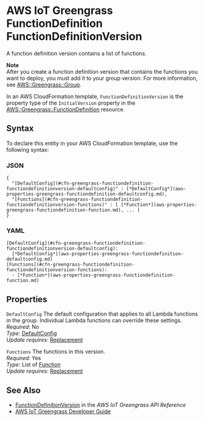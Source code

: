 # AWS IoT Greengrass FunctionDefinition FunctionDefinitionVersion<a name="aws-properties-greengrass-functiondefinition-functiondefinitionversion"></a>

<a name="aws-properties-greengrass-functiondefinition-functiondefinitionversion-description"></a>A function definition version contains a list of functions\.

**Note**  
After you create a function definition version that contains the functions you want to deploy, you must add it to your group version\. For more information, see [AWS::Greengrass::Group](aws-resource-greengrass-group.md)\.

<a name="aws-properties-greengrass-functiondefinition-functiondefinitionversion-inheritance"></a> In an AWS CloudFormation template, `FunctionDefinitionVersion` is the property type of the `InitialVersion` property in the [AWS::Greengrass::FunctionDefinition](aws-resource-greengrass-functiondefinition.md) resource\.

## Syntax<a name="aws-properties-greengrass-functiondefinition-functiondefinitionversion-syntax"></a>

To declare this entity in your AWS CloudFormation template, use the following syntax:

### JSON<a name="aws-properties-greengrass-functiondefinition-functiondefinitionversion-syntax.json"></a>

```
{
  "[DefaultConfig](#cfn-greengrass-functiondefinition-functiondefinitionversion-defaultconfig)" : [*DefaultConfig*](aws-properties-greengrass-functiondefinition-defaultconfig.md),
  "[Functions](#cfn-greengrass-functiondefinition-functiondefinitionversion-functions)" : [ [*Function*](aws-properties-greengrass-functiondefinition-function.md), ... ]
}
```

### YAML<a name="aws-properties-greengrass-functiondefinition-functiondefinitionversion-syntax.yaml"></a>

```
[DefaultConfig](#cfn-greengrass-functiondefinition-functiondefinitionversion-defaultconfig): 
  [*DefaultConfig*](aws-properties-greengrass-functiondefinition-defaultconfig.md)
[Functions](#cfn-greengrass-functiondefinition-functiondefinitionversion-functions): 
  - [*Function*](aws-properties-greengrass-functiondefinition-function.md)
```

## Properties<a name="aws-properties-greengrass-functiondefinition-functiondefinitionversion-properties"></a>

`DefaultConfig`  <a name="cfn-greengrass-functiondefinition-functiondefinitionversion-defaultconfig"></a>
The default configuration that applies to all Lambda functions in the group\. Individual Lambda functions can override these settings\.  
 *Required*: No  
 *Type*: [DefaultConfig](aws-properties-greengrass-functiondefinition-defaultconfig.md)  
 *Update requires*: [Replacement](using-cfn-updating-stacks-update-behaviors.md#update-replacement) 

`Functions`  <a name="cfn-greengrass-functiondefinition-functiondefinitionversion-functions"></a>
The functions in this version\.  
 *Required*: Yes  
 *Type*: List of [Function](aws-properties-greengrass-functiondefinition-function.md)  
 *Update requires*: [Replacement](using-cfn-updating-stacks-update-behaviors.md#update-replacement) 

## See Also<a name="aws-properties-greengrass-functiondefinition-functiondefinitionversion-seealso"></a>
+ [FunctionDefinitionVersion](https://docs.aws.amazon.com/greengrass/latest/apireference/definitions-functiondefinitionversion.html) in the *AWS IoT Greengrass API Reference*
+ [AWS IoT Greengrass Developer Guide](https://docs.aws.amazon.com/greengrass/latest/developerguide/)